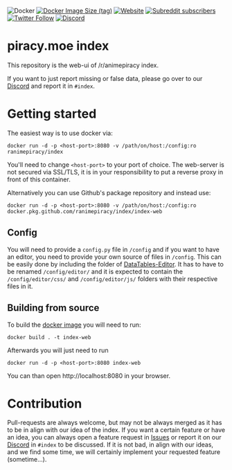 ![Docker](https://github.com/ranimepiracy/index/workflows/Docker/badge.svg)
[![Docker Image Size (tag)](https://img.shields.io/docker/image-size/ranimepiracy/index/latest?logo=docker)](https://hub.docker.com/r/ranimepiracy/index)
[![Website](https://img.shields.io/website?down_message=offline&label=piracy.moe&up_message=online&url=https%3A%2F%2Fpiracy.moe)](https://piracy.moe)
[![Subreddit subscribers](https://img.shields.io/reddit/subreddit-subscribers/animepiracy?label=%2Fr%2Fanimepiracy&logo=reddit)](https://www.reddit.com/r/animepiracy)
[![Twitter Follow](https://img.shields.io/twitter/follow/ranimepiracy?label=%40animepiracy&logo=twitter&style=flat)](https://twitter.com/ranimepiracy)
[![Discord](https://img.shields.io/discord/622243127435984927?label=Discord&logo=discord)](https://discord.gg/piracy)

# piracy.moe index
This repository is the web-ui of /r/animepiracy index.

If you want to just report missing or false data, please go over to our [Discord](https://discord.gg/piracy) and report
it in `#index`.

# Getting started
The easiest way is to use docker via:
```
docker run -d -p <host-port>:8080 -v /path/on/host:/config:ro ranimepiracy/index
```

You'll need to change `<host-port>` to your port of choice. The web-server is not secured via SSL/TLS, it is in your
responsibility to put a reverse proxy in front of this container.

Alternatively you can use Github's package repository and instead use:

```
docker run -d -p <host-port>:8080 -v /path/on/host:/config:ro docker.pkg.github.com/ranimepiracy/index/index-web
```

## Config
You will need to provide a `config.py` file in `/config` and if you want to have an editor, you need to provide your own
source of files in `/config`. This can be easily done by including the folder of [DataTables-Editor](https://editor.datatables.net).
It has to have to be renamed `/config/editor/` and it is expected to contain the `/config/editor/css/` and `/config/editor/js/`
folders with their respective files in it.

## Building from source
To build the [docker image](https://docs.docker.com/engine/reference/commandline/build/) you will need to run:
```
docker build . -t index-web
```
Afterwards you will just need to run
```
docker run -d -p <host-port>:8080 index-web
```
You can than open http://localhost:8080 in your browser.

# Contribution
Pull-requests are always welcome, but may not be always merged as it has to be in align with our idea of the index. If
you want a certain feature or have an idea, you can always open a feature request
in [Issues](https://github.com/ranimepiracy/index/issues/new?assignees=&labels=enhancement&template=feature_request.md&title=%5BFEAT%5D)
or report it on our [Discord](https://discord.gg/piracy) in `#index` to be discussed. If it is not bad, in align with
our ideas, and we find some time, we will certainly implement your requested feature (sometime...).
